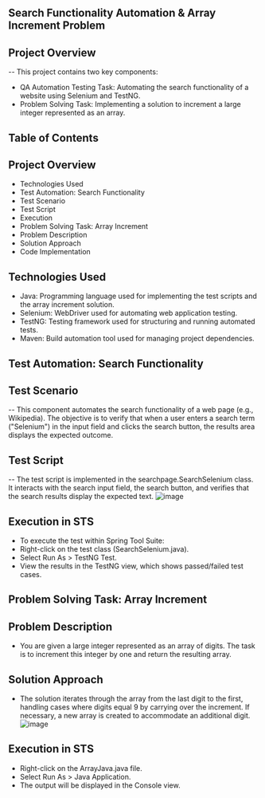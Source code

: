 ## Search Functionality Automation & Array Increment Problem
## Project Overview
-- This project contains two key components:

- QA Automation Testing Task: Automating the search functionality of a website using Selenium and TestNG.
- Problem Solving Task: Implementing a solution to increment a large integer represented as an array.
## Table of Contents

## Project Overview
- Technologies Used
- Test Automation: Search Functionality
- Test Scenario
- Test Script
- Execution
- Problem Solving Task: Array Increment
- Problem Description
- Solution Approach
- Code Implementation

## Technologies Used
- Java: Programming language used for implementing the test scripts and the array increment solution.
- Selenium: WebDriver used for automating web application testing.
- TestNG: Testing framework used for structuring and running automated tests.
- Maven: Build automation tool used for managing project dependencies.

## Test Automation: Search Functionality
## Test Scenario
-- This component automates the search functionality of a web page (e.g., Wikipedia). The objective is to verify that when a user enters a search term ("Selenium") in the input field and clicks the search button, the results area displays the expected outcome.

## Test Script
-- The test script is implemented in the searchpage.SearchSelenium class. It interacts with the search input field, the search button, and verifies that the search results display the expected text.
![image](https://github.com/user-attachments/assets/20051329-792a-46b4-97f2-47424f22994b)

## Execution in STS
- To execute the test within Spring Tool Suite:
- Right-click on the test class (SearchSelenium.java).
- Select Run As > TestNG Test.
- View the results in the TestNG view, which shows passed/failed test cases.

## Problem Solving Task: Array Increment
## Problem Description
- You are given a large integer represented as an array of digits. The task is to increment this integer by one and return the resulting array.

## Solution Approach
- The solution iterates through the array from the last digit to the first, handling cases where digits equal 9 by carrying over the increment. If necessary, a new array is created to accommodate an additional digit.
![image](https://github.com/user-attachments/assets/6631dbad-0403-41c6-a978-d688427c7980)

## Execution in STS
- Right-click on the ArrayJava.java file.
- Select Run As > Java Application.
- The output will be displayed in the Console view.





